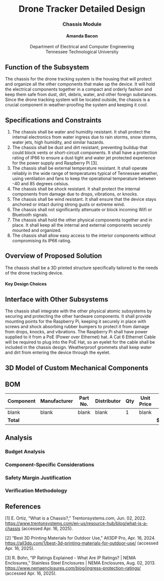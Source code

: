 # <div align="center"> Drone Tracker Detailed Design
### <div align="center"> Chassis Module
#### <div align="center"> Amanda Bacon
<div align="center"> Department of Electrical and Computer Engineering <br>
Tennessee Technological University
<div align="left">
  
## Function of the Subsystem
The chassis for the drone tracking system is the housing that will protect and organize all the other components that make up the device. It will hold the electrical components together in a compact and orderly fashion and keep them safe from dust, dirt, debris, water, and other foreign substances. Since the drone tracking system will be located outside, the chassis is a crucial component in weather-proofing the system and keeping it cool. 

## Specifications and Constraints
1. The chassis shall be water and humidity resistant. It shall protect the internal electronics from water ingress due to rain storms, snow storms, water jets, high humidity, and similar hazards. 
2. The chassis shall be dust and dirt resistant, preventing buildup that could block vents or short-circuit components. It shall have a protection rating of IP66 to ensure a dust tight and water jet protected experience for the power supply and Raspberry Pi [3].
4. The chassis shall be external temperature resistant. It shall operate reliably in the wide range of temperatures typical of Tennessee weather, using ventilation and fans to keep the operational temperature between -40 and 85 degrees celsius.
5. The chassis shall be shock resistant. It shall protect the internal components from damage due to drops, vibrations, or knocks. 
6. The chassis shall be wind resistant. It shall ensure that the device stays anchored or intact during strong gusts or extreme wind.
7. The chassis shall not significantly attenuate or block incoming Wifi or Bluetooth signals.
8. The chassis shall hold the other physical components together and in place. It shall keep all the internal and external components securely mounted and organized.
9. The chassis shall allow easy access to the interior components without compromising its IP66 rating. 

## Overview of Proposed Solution
The chassis shall be a 3D printed structure specifically tailored to the needs of the drone tracking device. 

#### Key Design Choices

## Interface with Other Subsystems
The chassis shall integrate with the other physical atomic subsystems by securing and protecting the other hardware components. It shall provide mounting points for the Raspberry Pi, keeping it securely in place with screws and shock absorbing rubber bumpers to protect it from damage from drops, knocks, and vibrations. The Raspberry Pi shall have power supplied to it from a PoE (Power over Ethernet) hat. A Cat 6 Ethernet Cable will be required to plug into the PoE Hat, so an eyelet for the cable shall be included in the chassis design. Weatherproof grommets shall keep water and dirt from entering the device through the eyelet. 

## 3D Model of Custom Mechanical Components


## BOM

| Component               | Manufacturer | Part No.    | Distributor | Qty | Unit Price | Total  |
|-------------------------|--------------|-------------|------------|-----|------------|--------|
| blank                   | blank        | blank       | blank      | 1   |  blank     |        |
| **Total**               |              |             |            |     |            | **$blank**|

## Analysis

### Budget Analysis

### Component-Specific Considerations

### Safety Margin Justification

### Verification Methodology



## References
[1] E. Ortiz, “What is a Chassis?,” Trentonsystems.com, Jun. 02, 2022. https://www.trentonsystems.com/en-us/resource-hub/blog/what-is-a-chassis (accessed Apr. 16, 2025). 

[2] “Best 3D Printing Materials for Outdoor Use,” All3DP Pro, Apr. 18, 2024. https://all3dp.com/1/best-3d-printing-materials-for-outdoor-use/ (accessed Apr. 16, 2025).  

[3] R. Bohn, “IP Ratings Explained - What Are IP Ratings? | NEMA Enclosures,” Stainless Steel Enclosures | NEMA Enclosures, Aug. 02, 2013. https://www.nemaenclosures.com/blog/ingress-protection-ratings/ (accessed Apr. 16, 2025). 
